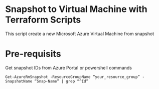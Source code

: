 # Snapshot to Virtual Machine with Terraform Scripts
This script create a new Microsoft Azure Virtual Machine from snapshot

# Pre-requisits
Get snapshot IDs from Azure Portal or powershell commands

`Get-AzureRmSnapshot -ResourceGroupName “your_resource_group” -SnapshotName “Snap-Name” | grep “^Id”`
